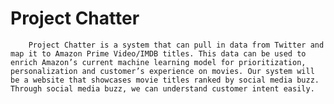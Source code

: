 # Project Chatter
        Project Chatter is a system that can pull in data from Twitter and map it to Amazon Prime Video/IMDB titles. This data can be used to enrich Amazon’s current machine learning model for prioritization, personalization and customer’s experience on movies. Our system will be a website that showcases movie titles ranked by social media buzz. Through social media buzz, we can understand customer intent easily.
